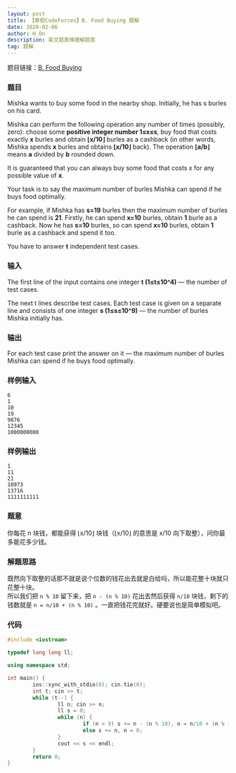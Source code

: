 ```yaml
---
layout: post
title: 【寒假CodeForces】B. Food Buying 题解
date: 2020-02-06
author: H_On
description: 英文题真难理解题意
tag: 题解
---
```


题目链接：[B. Food Buying](https://codeforces.com/contest/1296/problem/B)

### 题目
Mishka wants to buy some food in the nearby shop. Initially, he has s burles on his card.

Mishka can perform the following operation any number of times (possibly, zero): choose some **positive integer number 1≤x≤s**, buy food that costs exactly **x** burles and obtain **⌊x/10⌋** burles as a cashback (in other words, Mishka spends **x** burles and obtains **⌊x/10⌋** back). The operation **⌊a/b⌋** means **a** divided by **b** rounded down.

It is guaranteed that you can always buy some food that costs x for any possible value of **x**.

Your task is to say the maximum number of burles Mishka can spend if he buys food optimally.

For example, if Mishka has **s=19** burles then the maximum number of burles he can spend is **21**. Firstly, he can spend **x=10** burles, obtain **1** burle as a cashback. Now he has **s=10** burles, so can spend **x=10** burles, obtain **1** burle as a cashback and spend it too.

You have to answer **t** independent test cases.

### 输入
The first line of the input contains one integer **t (1≤t≤10^4)** — the number of test cases.

The next t lines describe test cases. Each test case is given on a separate line and consists of one integer **s (1≤s≤10^9)** — the number of burles Mishka initially has.

### 输出
For each test case print the answer on it — the maximum number of burles Mishka can spend if he buys food optimally.

### 样例输入
```
6
1
10
19
9876
12345
1000000000
```

### 样例输出
```
1
11
21
10973
13716
1111111111
```

### 题意
你每花 n 块钱，都能获得 ⌊x/10⌋ 块钱（⌊x/10⌋ 的意思是 x/10 向下取整），问你最多能花多少钱。

### 解题思路
既然向下取整的话那不就是说个位数的钱花出去就是白给吗，所以能花整十块就只花整十块。<br>
所以我们把 `n % 10` 留下来，把 `n - (n % 10)` 花出去然后获得 `n/10` 块钱，剩下的钱数就是 `n = n/10 + (n % 10)` 。一直把钱花完就好。硬要说也是简单模拟吧。

### 代码
```c++
#include <iostream>

typedef long long ll;

using namespace std;

int main() {
        ios::sync_with_stdio(0); cin.tie(0);
        int t; cin >> t;
        while (t--) {
                ll n; cin >> n;
                ll s = 0;
                while (n) {
                        if (n > 9) s += n - (n % 10), n = n/10 + (n % 10);
                        else s += n, n = 0;
                }
                cout << s << endl;
        }
        return 0;
}
```
